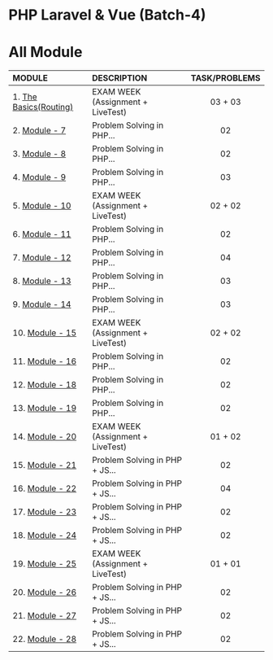 # PHP Laravel & Vue (Batch-4)

# All Module

| MODULE                              | DESCRIPTION                       | TASK/PROBLEMS |
| :---------------------------------- | :-------------------------------- | :-----------: |
| 1. [The Basics(Routing)](Routing-1) | EXAM WEEK (Assignment + LiveTest) |    03 + 03    |
| 2. [Module - 7](module-7)           | Problem Solving in PHP...         |      02       |
| 3. [Module - 8](module-8)           | Problem Solving in PHP...         |      02       |
| 4. [Module - 9](module-9)           | Problem Solving in PHP...         |      03       |
| 5. [Module - 10](module-10)         | EXAM WEEK (Assignment + LiveTest) |    02 + 02    |
| 6. [Module - 11](module-11)         | Problem Solving in PHP...         |      02       |
| 7. [Module - 12](module-12)         | Problem Solving in PHP...         |      04       |
| 8. [Module - 13](module-13)         | Problem Solving in PHP...         |      03       |
| 9. [Module - 14](module-14)         | Problem Solving in PHP...         |      03       |
| 10. [Module - 15](module-15)        | EXAM WEEK (Assignment + LiveTest) |    02 + 02    |
| 11. [Module - 16](module-16)        | Problem Solving in PHP...         |      02       |
| 12. [Module - 18](module-18)        | Problem Solving in PHP...         |      02       |
| 13. [Module - 19](module-19)        | Problem Solving in PHP...         |      02       |
| 14. [Module - 20](module-20)        | EXAM WEEK (Assignment + LiveTest) |    01 + 02    |
| 15. [Module - 21](module-21)        | Problem Solving in PHP + JS...    |      02       |
| 16. [Module - 22](module-22)        | Problem Solving in PHP + JS...    |      04       |
| 17. [Module - 23](module-23)        | Problem Solving in PHP + JS...    |      02       |
| 18. [Module - 24](module-24)        | Problem Solving in PHP + JS...    |      02       |
| 19. [Module - 25](module-25)        | EXAM WEEK (Assignment + LiveTest) |    01 + 01    |
| 20. [Module - 26](module-26)        | Problem Solving in PHP + JS...    |      02       |
| 21. [Module - 27](module-27)        | Problem Solving in PHP + JS...    |      02       |
| 22. [Module - 28](module-28)        | Problem Solving in PHP + JS...    |      02       |

